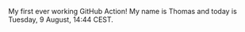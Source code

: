 My first ever working GitHub Action!
My name is Thomas and today is Tuesday, 9 August, 14:44 CEST. 
